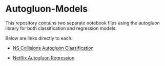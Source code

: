 # Autogluon-Models

This repository contains two separate notebook files using the autogluon library for both classification and regression models.

Below are links directly to each:

+ [NS Collisions Autogluon Classification]
- [Netflix Autogluon Regression]

[NS Collisions Autogluon Classification]:https://github.com/costellobrette/Autogluon-Models/blob/main/NS%20Collisions%20Autogluon%20Classification.ipynb
[Netflix Autogluon Regression]:https://github.com/costellobrette/Autogluon-Models/blob/main/Netflix%20Autogluon%20Regression.ipynb
